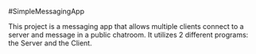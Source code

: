 #SimpleMessagingApp

This project is a messaging app that allows multiple clients connect to a server and message in a public chatroom.
It utilizes 2 different programs: the Server and the Client.
